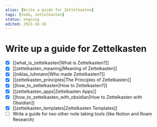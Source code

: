 ```yaml
---
alias: [Write a guide for Zettelkasten]
tags: [todo, zettelkasten]
status: ongoing
edited: 2021-10-18
---
```


# Write up a guide for Zettelkasten
- [x] [[what_is_zettelkasten|What is Zettelkasten?]]
- [x] [[zettelkasten_meaning|Meaning of Zettelkasten]]
- [x] [[niklas_luhmann|Who made Zettelkasten?]]
- [x] [[zettelkasten_principles|The Principles of Zettelkasten]]
- [x] [[how_to_zettelkasten|How to Zettelkasten?]]
- [x] [[zettelkasten_apps|Zettelkasten Apps]]
- [x] [[how_to_zettelkasten_with_obsidian|How to Zettelkasten with Obsidian]]
- [x] [[zettelkasten_templates|Zettelkasten Templates]]
- [ ] Write a guide for two other note taking tools (like Notion and Roam Research)